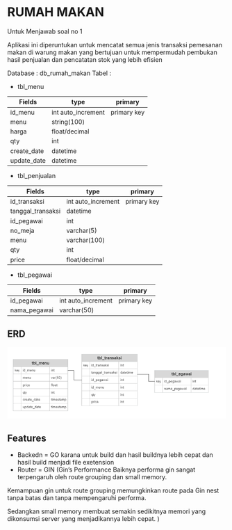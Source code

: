 
# RUMAH MAKAN

Untuk Menjawab soal no 1

Aplikasi ini diperuntukan untuk mencatat semua jenis transaksi pemesanan makan di warung makan yang bertujuan untuk mempermudah pembukan hasil penjualan dan pencatatan stok yang lebih efisien

Database : db_rumah_makan
Tabel :
- tbl_menu

| Fields | type |primary|
| ------ | ------ | ------ |
| id_menu | int auto_increment| primary key|
|menu |string(100)||
|harga | float/decimal||
|qty | int||
|create_date | datetime||
|update_date | datetime||

- tbl_penjualan

| Fields | type |primary|
| ------ | ------ | ------ |
|id_transaksi| int auto_increment|  primary key|
|tanggal_transaksi| datetime||
|id_pegawai| int ||
|no_meja| varchar(5) ||
|menu| varchar(100) ||
|qty| int ||
|price| float/decimal ||

- tbl_pegawai

| Fields | type |primary|
| ------ | ------ | ------ |
|id_pegawai | int auto_increment| primary key|
|nama_pegawai |varchar(50)||


## ERD

![App Screenshot](erd.png)












## Features

- Backedn = GO
karana untuk build dan hasil buildnya lebih cepat dan hasil build menjadi file exetension
- Router = GIN 
(Gin’s Performance
Baiknya performa gin sangat terpengaruh oleh route grouping dan small memory.

Kemampuan gin untuk route grouping memungkinkan route pada Gin nest tanpa batas dan tanpa mempengaruhi performa.

Sedangkan small memory membuat semakin sedikitnya memori yang dikonsumsi server yang menjadikannya lebih cepat. )

